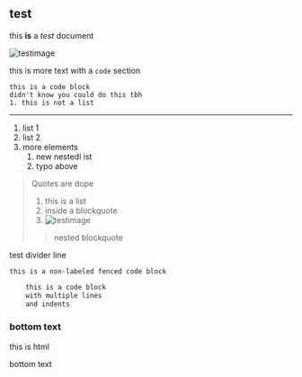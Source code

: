 ## test

this **is** a *test* document

![testimage](https://cdn.pixabay.com/photo/2015/04/23/22/00/tree-736885__480.jpg)

this is more text with a `code` section

    this is a code block
    didn't know you could do this tbh
    1. this is not a list

-------

1. list 1
2. list 2
3. more elements
   1. new nestedl ist
   2. typo above

> Quotes
are
dope
> 1. this is a list
> 2. inside a blockquote
> 3. ![testimage](https://cdn.pixabay.com/photo/2015/04/23/22/00/tree-736885__480.jpg)
> 
> > nested blockquote

test divider line

```
this is a non-labeled fenced code block
```

```go
    this is a code block
    with multiple lines
    and indents
```

### bottom text

<p>this is html</p>

bottom text
